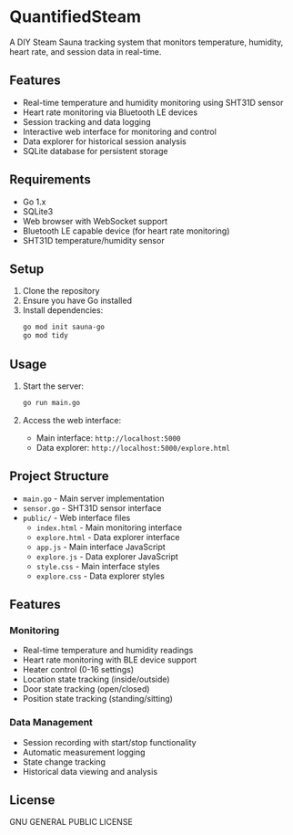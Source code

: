 # QuantifiedSteam

A DIY Steam Sauna tracking system that monitors temperature, humidity, heart rate, and session data in real-time.

## Features

- Real-time temperature and humidity monitoring using SHT31D sensor
- Heart rate monitoring via Bluetooth LE devices
- Session tracking and data logging
- Interactive web interface for monitoring and control
- Data explorer for historical session analysis
- SQLite database for persistent storage

## Requirements

- Go 1.x
- SQLite3
- Web browser with WebSocket support
- Bluetooth LE capable device (for heart rate monitoring)
- SHT31D temperature/humidity sensor

## Setup

1. Clone the repository
2. Ensure you have Go installed
3. Install dependencies:
   ```bash
   go mod init sauna-go
   go mod tidy
   ```

## Usage

1. Start the server:
   ```bash
   go run main.go
   ```

2. Access the web interface:
   - Main interface: `http://localhost:5000`
   - Data explorer: `http://localhost:5000/explore.html`

## Project Structure

- `main.go` - Main server implementation
- `sensor.go` - SHT31D sensor interface
- `public/` - Web interface files
  - `index.html` - Main monitoring interface
  - `explore.html` - Data explorer interface
  - `app.js` - Main interface JavaScript
  - `explore.js` - Data explorer JavaScript
  - `style.css` - Main interface styles
  - `explore.css` - Data explorer styles

## Features

### Monitoring
- Real-time temperature and humidity readings
- Heart rate monitoring with BLE device support
- Heater control (0-16 settings)
- Location state tracking (inside/outside)
- Door state tracking (open/closed)
- Position state tracking (standing/sitting)

### Data Management
- Session recording with start/stop functionality
- Automatic measurement logging
- State change tracking
- Historical data viewing and analysis

## License

GNU GENERAL PUBLIC LICENSE
